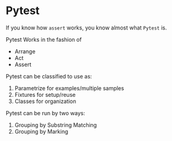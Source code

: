 # Pytest 


If you know how `assert` works, you know almost what `Pytest` is.

Pytest Works in the fashion of 

- Arrange 
- Act
- Assert 


Pytest can be classified to use as: 
1. Parametrize for examples/multiple samples 
2. Fixtures for setup/reuse
3. Classes for organization


Pytest can be run by two ways: 

1. Grouping by Substring Matching
2. Grouping by Marking

>